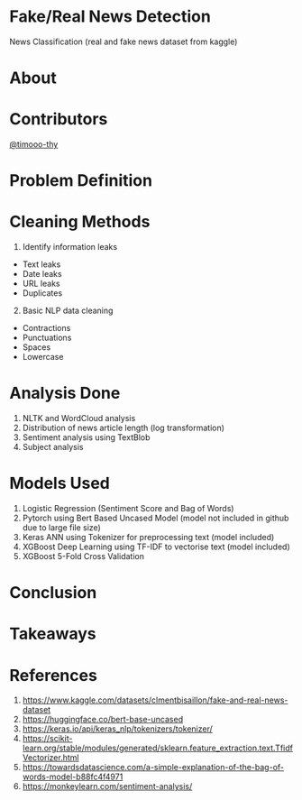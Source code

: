 # Fake/Real News Detection
News Classification (real and fake news dataset from kaggle)
# About

# Contributors
[@timooo-thy](https://github.com/timooo-thy)

# Problem Definition

# Cleaning Methods
1) Identify information leaks
  - Text leaks 
  - Date leaks
  - URL leaks
  - Duplicates
2) Basic NLP data cleaning
  - Contractions
  - Punctuations 
  - Spaces
  - Lowercase

# Analysis Done
1) NLTK and WordCloud analysis
2) Distribution of news article length (log transformation)
3) Sentiment analysis using TextBlob
4) Subject analysis

# Models Used
1) Logistic Regression (Sentiment Score and Bag of Words)
2) Pytorch using Bert Based Uncased Model (model not included in github due to large file size)
3) Keras ANN using Tokenizer for preprocessing text (model included)
4) XGBoost Deep Learning using TF-IDF to vectorise text (model included)
5) XGBoost 5-Fold Cross Validation

# Conclusion

# Takeaways

# References
1) https://www.kaggle.com/datasets/clmentbisaillon/fake-and-real-news-dataset
2) https://huggingface.co/bert-base-uncased
3) https://keras.io/api/keras_nlp/tokenizers/tokenizer/
4) https://scikit-learn.org/stable/modules/generated/sklearn.feature_extraction.text.TfidfVectorizer.html
5) https://towardsdatascience.com/a-simple-explanation-of-the-bag-of-words-model-b88fc4f4971
6) https://monkeylearn.com/sentiment-analysis/
